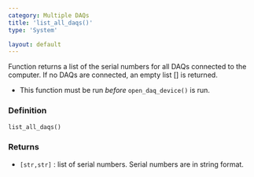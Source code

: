 ```yaml
---
category: Multiple DAQs
title: 'list_all_daqs()'
type: 'System'

layout: default
---
```


Function returns a list of the serial numbers for all DAQs connected to the computer. If no DAQs are connected, an empty list [] is returned.

* This function must be run *before* `open_daq_device()` is run.

### Definition 

```python
list_all_daqs()
```

### Returns

* `[str,str]` : list of serial numbers. Serial numbers are in string format.
